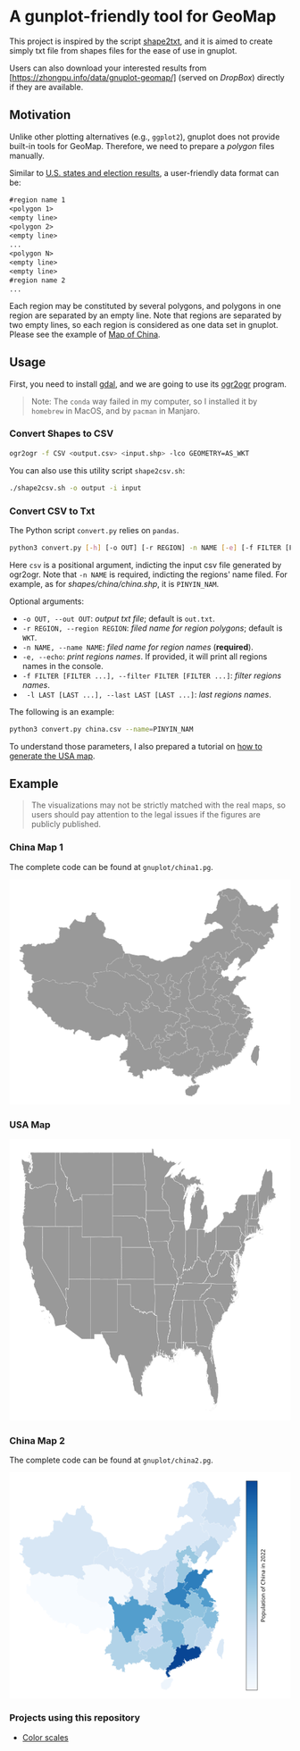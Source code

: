 # A gunplot-friendly tool for GeoMap
This project is inspired by the script [shape2txt](http://www.gnuplotting.org/code/shape2txt), and it is aimed to create simply txt file from shapes files for the ease of use in gnuplot.

Users can also download your interested results from [https://zhongpu.info/data/gnuplot-geomap/] (served on *DropBox*) directly if they are available.

## Motivation
Unlike other plotting alternatives (e.g., `ggplot2`), gnuplot does not provide built-in tools for GeoMap. Therefore, we need to prepare a *polygon* files manually.

Similar to [U.S. states and election results](http://www.gnuplotting.org/us-states-and-election-results/), a user-friendly data format can be:

```
#region name 1
<polygon 1>
<empty line>
<polygon 2>
<empty line>
...
<polygon N>
<empty line>
<empty line>
#region name 2
...
```
Each region may be constituted by several polygons, and polygons in one region are separated by an empty line. Note that regions are separated by two empty lines, so each region is considered as one data set in gnuplot. Please see the example of [Map of China](data/china.txt).

## Usage

First, you need to install [gdal](https://www.gdal.org/), and we are going to use its [ogr2ogr](https://gdal.org/programs/ogr2ogr.html) program.

> Note: The `conda` way failed in my computer, so I installed it by `homebrew` in MacOS, and by `pacman` in Manjaro.

### Convert Shapes to CSV

```bash
ogr2ogr -f CSV <output.csv> <input.shp> -lco GEOMETRY=AS_WKT
```

You can also use this utility script `shape2csv.sh`:

```bash
./shape2csv.sh -o output -i input
```

### Convert CSV to Txt

The Python script `convert.py` relies on `pandas`.

```bash
python3 convert.py [-h] [-o OUT] [-r REGION] -n NAME [-e] [-f FILTER [FILTER ...]] [-l LAST [LAST ...]] csv
```

Here `csv` is a positional argument, indicting the input csv file generated by ogr2ogr. Note that `-n NAME` is required, indicting the regions' name filed. For example, as for *shapes/china/china.shp*, it is `PINYIN_NAM`.

Optional arguments:

- `-o OUT, --out OUT`: *output txt file*; default is `out.txt`.
- `-r REGION, --region REGION`: *filed name for region polygons*; default is `WKT`.
- `-n NAME, --name NAME`: *filed name for region names* (**required**).
- `-e, --echo`: *print regions names*. If provided, it will print all regions names in the console.
- `-f FILTER [FILTER ...], --filter FILTER [FILTER ...]`: *filter regions names*.
- ` -l LAST [LAST ...], --last LAST [LAST ...]`: *last regions names*.

The following is an example:

```bash
python3 convert.py china.csv --name=PINYIN_NAM
```

To understand those parameters, I also prepared a tutorial on [how to generate the USA map](shapes).

## Example

> The visualizations may not be strictly matched with the real maps, so users should pay attention to the legal issues if the figures are publicly published.

### China Map 1
The complete code can be found at `gnuplot/china1.pg`.

![china1](gnuplot/china1.svg)

### USA Map

![usa](shapes/usa.png)

### China Map 2

The complete code can be found at `gnuplot/china2.pg`.

![china2](gnuplot/china2.svg)

<!-- ### Taiwan Map

The complete code can be found at `gnuplot/taiwan.pg`, and the original shape file is downloaded from [MIT GeoWeb](https://geodata.mit.edu/catalog/stanford-fn648mm8787).

![taiwan](gnuplot/taiwan.svg) -->

### Projects using this repository
- [Color scales](https://chenzhongpu.github.io/gnuplot/fundamental/color.html)